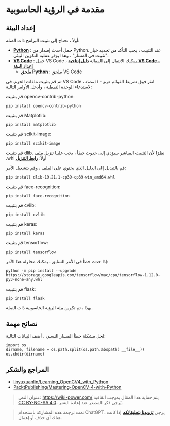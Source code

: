 # مقدمة في الرؤية الحاسوبية

## إعداد البيئة

أولاً ، نحتاج إلى تثبيت البرامج ذات الصلة:

- [**Python**](https://www.python.org/downloads/) : حمل أحدث إصدار من Python. عند التثبيت ، يجب التأكد من تحديد خيار "تثبيت في المسار" ، وهذا يوفر عملية التكوين البيئي.
- [**VS Code**](https://code.visualstudio.com/) : حمل VS Code ، يمكنك الانتقال إلى المقالة [**دليل إنتاجية VS Code - إعداد البيئة**](https://wiki-power.com/VSCode%E7%94%9F%E4%BA%A7%E5%8A%9B%E6%8C%87%E5%8D%97-%E7%8E%AF%E5%A2%83%E9%85%8D%E7%BD%AE)
  - [**ملحق Python**](https://marketplace.visualstudio.com/items?itemName=ms-python.python) : ملحق VS Code

ثم قم بتثبيت ملفات الحزم. في VS Code ، انقر فوق شريط القوائم `عرض` - `المحطة` لاستدعاء الوحدة النمطية ، وأدخل الأوامر التالية:

قم بتثبيت opencv-contrib-python:

```shell
pip install opencv-contrib-python
```

قم بتثبيت Matplotlib:

```shell
pip install matplotlib
```

قم بتثبيت scikit-image:

```shell
pip install scikit-image
```

قم بتثبيت dlib. نظرًا لأن التثبيت المباشر سيؤدي إلى حدوث خطأ ، يجب علينا تنزيل ملف .whl أولاً: [**رابط التنزيل**](https://cdn.jsdelivr.net/gh/linyuxuanlin/File-host/software-development/dlib-19.21.1-cp39-cp39-win_amd64.whl)

قم بالتبديل إلى الدليل الذي يحتوي على الملف ، وقم بتشغيل الأمر:

```shell
pip install dlib-19.21.1-cp39-cp39-win_amd64.whl
```

قم بتثبيت face-recognition:

```shell
pip install face-recognition
```

قم بتثبيت cvlib:

```shell
pip install cvlib
```

قم بتثبيت keras:

```shell
pip install keras
```

قم بتثبيت tensorflow:

```shell
pip install tensorflow
```

إذا حدث خطأ في الأمر السابق ، يمكنك محاولة هذا الأمر:

```
python -m pip install --upgrade https://storage.googleapis.com/tensorflow/mac/cpu/tensorflow-1.12.0-py3-none-any.whl
```

قم بتثبيت flask:

```shell
pip install flask
```

بهذا ، تم تكوين بيئة الرؤية الحاسوبية ذات الصلة.

## نصائح مهمة

لحل مشكلة خطأ المسار النسبي ، أضف البيانات التالية:

```shell
import os
dirname, filename = os.path.split(os.path.abspath( __file__))
os.chdir(dirname)
```

## المراجع والشكر

- [linyuxuanlin/Learning_OpenCV4_with_Python](https://github.com/linyuxuanlin/Learning_OpenCV4_with_Python)
- [PacktPublishing/Mastering-OpenCV-4-with-Python](https://github.com/PacktPublishing/Mastering-OpenCV-4-with-Python)

> عنوان النص: <https://wiki-power.com/>
> يتم حماية هذا المقال بموجب اتفاقية [CC BY-NC-SA 4.0](https://creativecommons.org/licenses/by/4.0/deed.zh)، يُرجى ذكر المصدر عند إعادة النشر.

> تمت ترجمة هذه المشاركة باستخدام ChatGPT، يرجى [**تزويدنا بتعليقاتكم**](https://github.com/linyuxuanlin/Wiki_MkDocs/issues/new) إذا كانت هناك أي حذف أو إهمال.
